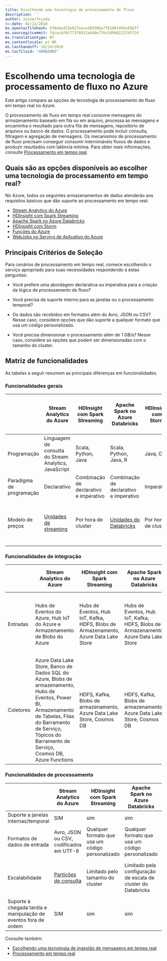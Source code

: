 ```yaml
---
title: Escolhendo uma tecnologia de processamento de fluxo
description: ''
author: zoinerTejada
ms:date: 02/12/2018
ms.openlocfilehash: b78ebe253e927eece38930ba7f6186f485a956f7
ms.sourcegitcommit: fdcacbfdc77370532a4dde776c5d9b82227dff2d
ms.translationtype: HT
ms.contentlocale: pt-BR
ms.lasthandoff: 10/24/2018
ms.locfileid: "49962902"
---
```

# <a name="choosing-a-stream-processing-technology-in-azure"></a>Escolhendo uma tecnologia de processamento de fluxo no Azure

Este artigo compara as opções de tecnologia de processamento de fluxo em tempo real no Azure.

O processamento de fluxo em tempo real consome mensagens do armazenamento baseado em fila ou em arquivo, processa as mensagens e encaminha o resultado para outra fila de mensagens, repositório de arquivos ou banco de dados. O processamento pode incluir consulta, filtragem e agregação de mensagens. Os mecanismos de processamento de fluxo precisam conseguir consumir intermináveis fluxos de dados e produzir resultados com latência mínima. Para obter mais informações, consulte [Processamento em tempo real](../big-data/real-time-processing.md).

## <a name="what-are-your-options-when-choosing-a-technology-for-real-time-processing"></a>Quais são as opções disponíveis ao escolher uma tecnologia de processamento em tempo real?
No Azure, todos os seguintes armazenamentos de dados atenderão aos requisitos básicos que dão suporte ao processamento em tempo real:
- [Stream Analytics do Azure](/azure/stream-analytics/)
- [HDInsight com Spark Streaming](/azure/hdinsight/spark/apache-spark-streaming-overview)
- [Apache Spark no Azure Databricks](/azure/azure-databricks/)
- [HDInsight com Storm](/azure/hdinsight/storm/apache-storm-overview)
- [Funções do Azure](/azure/azure-functions/functions-overview)
- [WebJobs no Serviço de Aplicativo do Azure](/azure/app-service/web-sites-create-web-jobs)

## <a name="key-selection-criteria"></a>Principais Critérios de Seleção

Para cenários de processamento em tempo real, comece escolhendo o serviço apropriado para suas necessidades respondendo a estas perguntas:

- Você prefere uma abordagem declarativa ou imperativa para a criação da lógica de processamento de fluxo?

- Você precisa de suporte interno para as janelas ou o processamento temporal?

- Os dados são recebidos em formatos além do Avro, JSON ou CSV? Nesse caso, considere opções que dão suporte a qualquer formato que usa um código personalizado.

- Você precisa dimensionar o processamento além de 1 GB/s? Nesse caso, considere as opções que podem ser dimensionadas com o tamanho do cluster. 

## <a name="capability-matrix"></a>Matriz de funcionalidades

As tabelas a seguir resumem as principais diferenças em funcionalidades. 

### <a name="general-capabilities"></a>Funcionalidades gerais

| | Stream Analytics do Azure | HDInsight com Spark Streaming | Apache Spark no Azure Databricks | HDInsight com Storm | Funções do Azure | WebJobs no Serviço de Aplicativo do Azure |
| --- | --- | --- | --- | --- | --- | --- | 
| Programação | Linguagem de consulta do Stream Analytics, JavaScript | Scala, Python, Java | Scala, Python, Java, R | Java, C# | C#, F#, Node.js | C#, Node.js, PHP, Java, Python |
| Paradigma de programação | Declarativo | Combinação de declarativo e imperativo | Combinação de declarativo e imperativo | Imperativo | Imperativo | Imperativo |    
| Modelo de preços | [Unidades de streaming](https://azure.microsoft.com/pricing/details/stream-analytics/) | Por hora de cluster | [Unidades do Databricks](https://azure.microsoft.com/pricing/details/databricks/) | Por hora de cluster | Por execução de função e consumo de recursos | Por hora do plano de serviço de aplicativo |  

### <a name="integration-capabilities"></a>Funcionalidades de integração

| | Stream Analytics do Azure | HDInsight com Spark Streaming | Apache Spark no Azure Databricks | HDInsight com Storm | Funções do Azure | WebJobs no Serviço de Aplicativo do Azure |
| --- | --- | --- | --- | --- | --- | --- | 
| Entradas | Hubs de Eventos do Azure, Hub IoT do Azure e Armazenamento de Blobs do Azure  | Hubs de Eventos, Hub IoT, Kafka, HDFS, Blobs de Armazenamento, Azure Data Lake Store  | Hubs de Eventos, Hub IoT, Kafka, HDFS, Blobs de Armazenamento, Azure Data Lake Store  | Hubs de Eventos, Hub IoT, Blobs de Armazenamento, Azure Data Lake Store  | [Associações compatíveis](/azure/azure-functions/functions-triggers-bindings#supported-bindings) | Barramento de Serviço, Filas de Armazenamento, Blobs de Armazenamento, Hubs de Eventos, WebHooks, Cosmos DB, Arquivos |
| Coletores |  Azure Data Lake Store, Banco de Dados SQL do Azure, Blobs de armazenamento, Hubs de Eventos, Power BI, Armazenamento de Tabelas, Filas do Barramento de Serviço, Tópicos do Barramento de Serviço, Cosmos DB, Azure Functions  | HDFS, Kafka, Blobs de armazenamento, Azure Data Lake Store, Cosmos DB | HDFS, Kafka, Blobs de armazenamento, Azure Data Lake Store, Cosmos DB | Hubs de Eventos, Barramento de Serviço, Kafka | [Associações compatíveis](/azure/azure-functions/functions-triggers-bindings#supported-bindings) | Barramento de Serviço, Filas de Armazenamento, Blobs de Armazenamento, Hubs de Eventos, WebHooks, Cosmos DB, Arquivos | 

### <a name="processing-capabilities"></a>Funcionalidades de processamento

| | Stream Analytics do Azure | HDInsight com Spark Streaming | Apache Spark no Azure Databricks | HDInsight com Storm | Funções do Azure | WebJobs no Serviço de Aplicativo do Azure |
| --- | --- | --- | --- | --- | --- | --- | 
| Suporte a janelas internas/temporal | SIM | sim | sim | sim | Não | Não  |
| Formatos de dados de entrada | Avro, JSON ou CSV, codificados em UTF-8 | Qualquer formato que usa um código personalizado | Qualquer formato que usa um código personalizado | Qualquer formato que usa um código personalizado | Qualquer formato que usa um código personalizado | Qualquer formato que usa um código personalizado |
| Escalabilidade | [Partições de consulta](/azure/stream-analytics/stream-analytics-parallelization) | Limitado pelo tamanho do cluster | Limitado pela configuração de escala de cluster do Databricks | Limitado pelo tamanho do cluster | Até 200 instâncias de aplicativo de funções processadas em paralelo | Limitado pela capacidade do plano de serviço de aplicativo | 
| Suporte à chegada tardia e manipulação de eventos fora de ordem | SIM | sim | sim | sim | Não | Não  |

Consulte também:

- [Escolhendo uma tecnologia de ingestão de mensagens em tempo real](./real-time-ingestion.md)
- [Processamento em tempo real](../big-data/real-time-processing.md)
